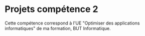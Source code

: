 # Projets compétence 2
Cette compétence correspond à l'UE "Optimiser des applications informatiques" de ma formation, BUT Informatique.
